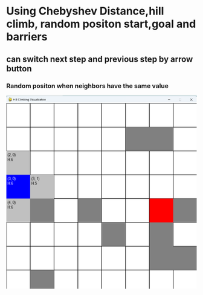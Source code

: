 <h1>Using Chebyshev Distance,hill climb, random positon start,goal and barriers</h1>
<h2>can switch next step and previous step by arrow button</h2>
<h3>Random positon when neighbors have the same value</h3>
<img src="./image.png">
